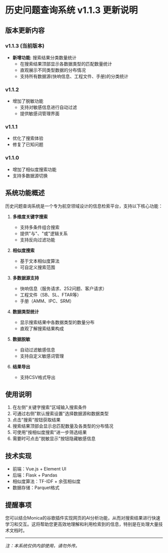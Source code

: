 

# 历史问题查询系统 v1.1.3 更新说明

## 版本更新内容

### v1.1.3 (当前版本)
- **新增功能**: 搜索结果分类数量统计
  - 在搜索结果顶部显示各数据类型的匹配数量统计
  - 直观展示不同类型数据的分布情况
  - 支持所有数据源(快响信息、工程文件、手册)的分类统计

### v1.1.2
- 增加了脱敏功能
  - 支持对敏感信息进行自动过滤
  - 提供敏感词管理界面

### v1.1.1
- 优化了搜索体验
- 修复了已知问题

### v1.1.0
- 增加了相似度搜索功能
- 支持多数据源切换

## 系统功能概述

历史问题查询系统是一个专为航空领域设计的信息检索平台，支持以下核心功能：

1. **多维度关键字搜索**
   - 支持多条件组合搜索
   - 提供"与"、"或"逻辑关系
   - 支持反向过滤功能

2. **相似度搜索**
   - 基于文本相似度算法
   - 可自定义搜索范围

3. **多数据源支持**
   - 快响信息（服务请求、252问题、客户请求）
   - 工程文件（SB、SL、FTAR等）
   - 手册（AMM、IPC、SRM）

4. **数据类型统计**
   - 显示搜索结果中各数据类型的数量分布
   - 直观了解搜索结果构成

5. **数据脱敏**
   - 自动过滤敏感信息
   - 支持自定义敏感词管理

6. **结果导出**
   - 支持CSV格式导出

## 使用说明

1. 在左侧"关键字搜索"区域输入搜索条件
2. 可通过右侧"默认搜索设置"选择数据源和数据类型
3. 点击"搜索"按钮获取结果
4. 搜索结果顶部会显示总匹配数量及各类型的分布情况
5. 可使用"按相似度搜索"进一步筛选结果
6. 需要时可点击"脱敏显示"按钮隐藏敏感信息

## 技术实现

- 前端：Vue.js + Element UI
- 后端：Flask + Pandas
- 相似度算法：TF-IDF + 余弦相似度
- 数据存储：Parquet格式

## 提醒事项

您可以结合Monica的谷歌插件实现网页的AI分析功能，从而对搜索结果进行快速学习和交互。这将帮助您更高效地理解和利用检索到的信息，特别是在处理大量技术文档时。

---

*注：本系统仅供内部使用，请勿外传。*
